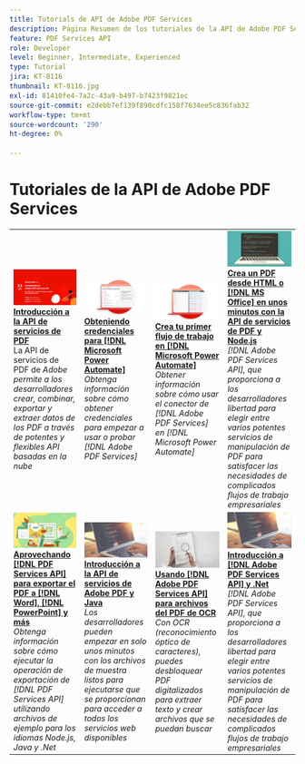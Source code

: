 ```yaml
---
title: Tutorials de API de Adobe PDF Services
description: Página Resumen de los tutoriales de la API de Adobe PDF Services
feature: PDF Services API
role: Developer
level: Beginner, Intermediate, Experienced
type: Tutorial
jira: KT-8116
thumbnail: KT-8116.jpg
exl-id: 81410fe4-7a2c-43a9-b497-b7423f9821ec
source-git-commit: e2debb7ef139f890cdfc158f7634ee5c836fab32
workflow-type: tm+mt
source-wordcount: '290'
ht-degree: 0%

---
```


# Tutoriales de la API de Adobe PDF Services

<table style="table-layout:fixed">
<tr>
 <td>
   <a href="https://experienceleague.adobe.com/docs/adobe-developers-live-events/events/2021/oct2021/pdf-services-api.html">
      <img alt="Introducción a la API de servicios de PDF" src="assets/introduction_1280.png" />
   </a>
    <div>
   <a href="https://experienceleague.adobe.com/docs/adobe-developers-live-events/events/2021/oct2021/pdf-services-api.html"><strong>Introducción a la API de servicios de PDF</strong></a>
    </div>
    La API de servicios de PDF de <em>Adobe permite a los desarrolladores crear, combinar, exportar y extraer datos de los PDF a través de potentes y flexibles API basadas en la nube</em>
    <br>
  </td>
  <td>
   <a href="getting-credentials-power-automate.md">
      <img alt="Obtener credenciales para Microsoft Power Automate" src="assets/createcredentials_1280.png" />
   </a>
    <div>
   <a href="getting-credentials-power-automate.md"><strong>Obteniendo credenciales para [!DNL Microsoft Power Automate]</strong></a>
    </div>
    <em>Obtenga información sobre cómo obtener credenciales para empezar a usar o probar [!DNL Adobe PDF Services]</em>
    <br>
  </td>
  <td>
   <a href="create-workflow-power-automate.md">
      <img alt="Crea tu primer flujo de trabajo en Microsoft Power Automate" src="assets/firstflow_1280.png" />
   </a>
    <div>
   <a href="create-workflow-power-automate.md"><strong>Crea tu primer flujo de trabajo en [!DNL Microsoft Power Automate]</strong></a>
    </div>
    <em>Obtener información sobre cómo usar el conector de [!DNL Adobe PDF Services] en [!DNL Microsoft Power Automate]</em>
    <br>
  </td>
  <td>
   <a href="createpdffromhtml.md">
      <img alt="Crea un PDF desde HTML o MS Office en unos minutos con la API de servicios de PDF y Node.js" src="assets/PDFServices_GettingStartedNode_thumb.jpg" />
   </a>
    <div>
   <a href="createpdffromhtml.md"><strong>Crea un PDF desde HTML o [!DNL MS Office] en unos minutos con la API de servicios de PDF y Node.js</strong></a>
    </div>
    <em>[!DNL Adobe PDF Services API], que proporciona a los desarrolladores libertad para elegir entre varios potentes servicios de manipulación de PDF para satisfacer las necesidades de complicados flujos de trabajo empresariales</em>
    <br>
  </td>
</tr>
<tr>
  <td>
   <a href="exportpdf.md">
      <img alt="Uso de la API de servicios de PDF para exportar un PDF a Word, PowerPoint y mucho más" src="assets/PDFServices_ExportPDF_thumb.jpg" />
   </a>
    <div>
   <a href="exportpdf.md"><strong>Aprovechando [!DNL PDF Services API] para exportar el PDF a [!DNL Word], [!DNL PowerPoint] y más</strong></a>
    </div>
    <em>Obtenga información sobre cómo ejecutar la operación de exportación de [!DNL PDF Services API] utilizando archivos de ejemplo para los idiomas Node.js, Java y .Net</em>
    <br>
  </td>
   <td>
   <a href="gettingstartedjava.md">
      <img alt="Introducción a la API de servicios de Adobe PDF y Java" src="assets/PDFServices_GettingStartedJAVA_thumb.jpg" />
   </a>
    <div>
   <a href="gettingstartedjava.md"><strong>Introducción a la API de servicios de Adobe PDF y Java</strong></a>
    </div>
    <em>Los desarrolladores pueden empezar en solo unos minutos con los archivos de muestra listos para ejecutarse que se proporcionan para acceder a todos los servicios web disponibles</em>
    <br>
  </td>
   <td>
   <a href="ocr.md">
      <img alt="Uso de la API de servicios de Adobe PDF para archivos del PDF de OCR" src="assets/PDFServices_OCR_Thumb.jpg" />
   </a>
    <div>
   <a href="ocr.md"><strong>Usando [!DNL Adobe PDF Services API] para archivos del PDF de OCR</strong></a>
    </div>
    <em>Con OCR (reconocimiento óptico de caracteres), puedes desbloquear PDF digitalizados para extraer texto y crear archivos que se puedan buscar</em>
    <br>
  </td>
  <td>
   <a href="gettingstartednet.md">
      <img alt="Introducción a la API de servicios de Adobe PDF y .Net" src="assets/PDFServices_GettingStartedNET_thumb.jpg" />
   </a>
    <div>
   <a href="gettingstartednet.md"><strong>Introducción a [!DNL Adobe PDF Services API] y .Net</strong></a>
    </div>
    <em>[!DNL Adobe PDF Services API], que proporciona a los desarrolladores libertad para elegir entre varios potentes servicios de manipulación de PDF para satisfacer las necesidades de complicados flujos de trabajo empresariales</em>
    <br>
  </td>
</tr>
</table>
